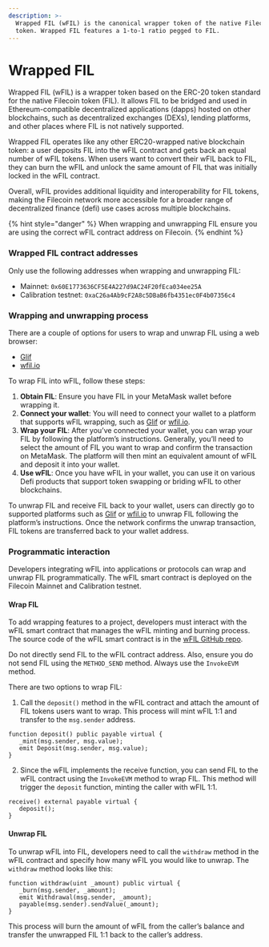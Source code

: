 ```yaml
---
description: >-
  Wrapped FIL (wFIL) is the canonical wrapper token of the native Filecoin (FIL)
  token. Wrapped FIL features a 1-to-1 ratio pegged to FIL.
---
```


# Wrapped FIL

Wrapped FIL (wFIL) is a wrapper token based on the ERC-20 token standard for the native Filecoin token (FIL). It allows FIL to be bridged and used in Ethereum-compatible decentralized applications (dapps) hosted on other blockchains, such as decentralized exchanges (DEXs), lending platforms, and other places where FIL is not natively supported.

Wrapped FIL operates like any other ERC20-wrapped native blockchain token: a user deposits FIL into the wFIL contract and gets back an equal number of wFIL tokens. When users want to convert their wFIL back to FIL, they can burn the wFIL and unlock the same amount of FIL that was initially locked in the wFIL contract.

Overall, wFIL provides additional liquidity and interoperability for FIL tokens, making the Filecoin network more accessible for a broader range of decentralized finance (defi) use cases across multiple blockchains.

{% hint style="danger" %}
When wrapping and unwrapping FIL ensure you are using the correct wFIL contract address on Filecoin.
{% endhint %}

### Wrapped FIL contract addresses

Only use the following addresses when wrapping and unwrapping FIL:

* Mainnet: `0x60E1773636CF5E4A227d9AC24F20fEca034ee25A`
* Calibration testnet: `0xaC26a4Ab9cF2A8c5DBaB6fb4351ec0F4b07356c4`

### Wrapping and unwrapping process

There are a couple of options for users to wrap and unwrap FIL using a web browser:

* [Glif](https://www.glif.io/)
* [wfil.io](https://wfil.io/)

To wrap FIL into wFIL, follow these steps:

1. **Obtain FIL**: Ensure you have FIL in your MetaMask wallet before wrapping it.
2. **Connect your wallet**: You will need to connect your wallet to a platform that supports wFIL wrapping, such as [Glif](https://www.glif.io/) or [wfil.io](https://wfil.io/).
3. **Wrap your FIL**: After you’ve connected your wallet, you can wrap your FIL by following the platform’s instructions. Generally, you’ll need to select the amount of FIL you want to wrap and confirm the transaction on MetaMask. The platform will then mint an equivalent amount of wFIL and deposit it into your wallet.
4. **Use wFIL**: Once you have wFIL in your wallet, you can use it on various Defi products that support token swapping or briding wFIL to other blockchains.

To unwrap FIL and receive FIL back to your wallet, users can directly go to supported platforms such as [Glif](https://www.glif.io/) or [wfil.io](https://docs.filecoin.io/smart-contracts/advanced/wrapped-fil/) to unwrap FIL following the platform’s instructions. Once the network confirms the unwrap transaction, FIL tokens are transferred back to your wallet address.

### Programmatic interaction

Developers integrating wFIL into applications or protocols can wrap and unwrap FIL programmatically. The wFIL smart contract is deployed on the Filecoin Mainnet and Calibration testnet.

#### Wrap FIL

To add wrapping features to a project, developers must interact with the wFIL smart contract that manages the wFIL minting and burning process. The source code of the wFIL smart contract is in the [wFIL GitHub repo](https://github.com/glifio/wfil).

Do not directly send FIL to the wFIL contract address. Also, ensure you do not send FIL using the `METHOD_SEND` method. Always use the `InvokeEVM` method.

There are two options to wrap FIL:

1. Call the `deposit()` method in the wFIL contract and attach the amount of FIL tokens users want to wrap. This process will mint wFIL 1:1 and transfer to the `msg.sender` address.

```solidity
function deposit() public payable virtual {
   _mint(msg.sender, msg.value);
   emit Deposit(msg.sender, msg.value);
}
```

2. Since the wFIL implements the receive function, you can send FIL to the wFIL contract using the `InvokeEVM` method to wrap FIL. This method will trigger the `deposit` function, minting the caller with wFIL 1:1.

```solidity
receive() external payable virtual {
   deposit();
}
```

#### Unwrap FIL

To unwrap wFIL into FIL, developers need to call the `withdraw` method in the wFIL contract and specify how many wFIL you would like to unwrap. The `withdraw` method looks like this:

```solidity
function withdraw(uint _amount) public virtual {
   _burn(msg.sender, _amount);
   emit Withdrawal(msg.sender, _amount);
   payable(msg.sender).sendValue(_amount);
}
```

This process will burn the amount of wFIL from the caller’s balance and transfer the unwrapped FIL 1:1 back to the caller’s address.

